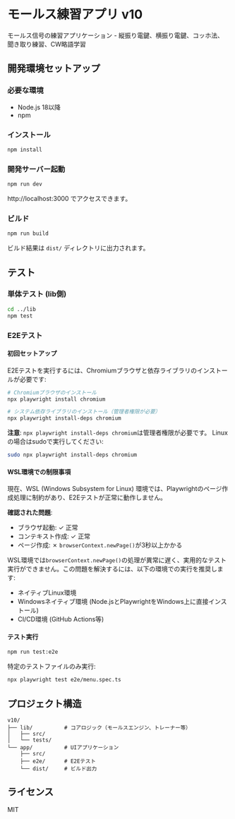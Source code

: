 # モールス練習アプリ v10

モールス信号の練習アプリケーション - 縦振り電鍵、横振り電鍵、コッホ法、聞き取り練習、CW略語学習

## 開発環境セットアップ

### 必要な環境

- Node.js 18以降
- npm

### インストール

```bash
npm install
```

### 開発サーバー起動

```bash
npm run dev
```

http://localhost:3000 でアクセスできます。

### ビルド

```bash
npm run build
```

ビルド結果は `dist/` ディレクトリに出力されます。

## テスト

### 単体テスト (lib側)

```bash
cd ../lib
npm test
```

### E2Eテスト

#### 初回セットアップ

E2Eテストを実行するには、Chromiumブラウザと依存ライブラリのインストールが必要です:

```bash
# Chromiumブラウザのインストール
npx playwright install chromium

# システム依存ライブラリのインストール（管理者権限が必要）
npx playwright install-deps chromium
```

**注意**: `npx playwright install-deps chromium`は管理者権限が必要です。
Linuxの場合はsudoで実行してください:

```bash
sudo npx playwright install-deps chromium
```

#### WSL環境での制限事項

現在、WSL (Windows Subsystem for Linux) 環境では、Playwrightのページ作成処理に制約があり、E2Eテストが正常に動作しません。

**確認された問題**:
- ブラウザ起動: ✓ 正常
- コンテキスト作成: ✓ 正常
- ページ作成: ✗ `browserContext.newPage()`が3秒以上かかる

WSL環境では`browserContext.newPage()`の処理が異常に遅く、実用的なテスト実行ができません。この問題を解決するには、以下の環境での実行を推奨します:

- ネイティブLinux環境
- Windowsネイティブ環境 (Node.jsとPlaywrightをWindows上に直接インストール)
- CI/CD環境 (GitHub Actions等)

#### テスト実行

```bash
npm run test:e2e
```

特定のテストファイルのみ実行:

```bash
npx playwright test e2e/menu.spec.ts
```

## プロジェクト構造

```
v10/
├── lib/          # コアロジック（モールスエンジン、トレーナー等）
│   ├── src/
│   └── tests/
└── app/          # UIアプリケーション
    ├── src/
    ├── e2e/      # E2Eテスト
    └── dist/     # ビルド出力
```

## ライセンス

MIT
